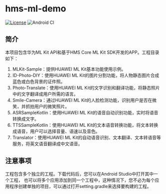 # hms-ml-demo

[![License](https://img.shields.io/badge/Docs-hmsguides-brightgreen)](https://developer.huawei.com/consumer/cn/doc/development/HMS-Guides/ml-introduction-4)     ![Android CI](https://github.com/HMS-Core/hms-ml-demo/workflows/Android%20CI/badge.svg)

## 简介

本项目包含华为ML Kit API和基于HMS Core ML Kit SDK开发的APP。工程目录如下：
1. MLKit-Sample：提供HUAWEI ML Kit基本功能使用示例。
2. ID-Photo-DIY：使用HUAWEI ML Kit的图片分割功能，将人物静态图片合成蓝色或白色背景的证件照。
3. Photo-Translate：使用HUAWEI ML Kit的文字识别和翻译功能，将静态照片中的文字翻译成用户所需的语言。
4. Smile-Camera：通过HUAWEI ML Kit的人脸检测功能，识别用户是否在微笑，并抓拍用户的微笑照片。
5. ASRSampleKotlin：使用HUAWEI ML Kit的语音自动识别功能，实时将语音转换成文字。
6. TTSSampleKotlin：使用HUAWEI ML Kit的文本语音转换功能，将文本转换成语音，用户可以选择音量、语速以及音色。
7. Translator：使用HUAWEI ML Kit的自动语音识别、文本翻译、文本转语音等服务，将英文语音翻译成中文语音。


## 注意事项

工程包含多个独立的工程。下载代码后，您可以在Android Studio中打开其中一个工程，
也可以将多个应用添加到同一个工程中，这种情况下，您不必为每个应用程序创建单独的项目，可以通过打开setting.gradle来选择要构建的工程。
